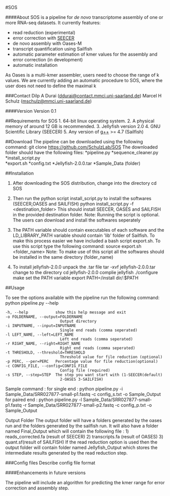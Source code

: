 #SOS


####About
SOS is a pipeline for *de novo* transcriptome assembly of one or more RNA-seq datasets.
It currently features:
* read reduction (experimental)
* error correction with [SEECER ](http://de.wikipedia.org/ "Titel, der beim Überfahren mit der Maus angezeigt wird")
* de novo assembly with Oases-M
* transcript quantification using Sailfish
* automatic parameter estimation of kmer values for the assembly and error correction (in development)
* automatic installation

As Oases is a multi-kmer assembler, users need to choose the range of k values. We are currently adding an automatic procedure to SOS, where the user does not need to define the maximal k

###Contact
Dilp A Durai (ddurai@contact.mmci.uni-saarland.de)
Marcel H Schulz (mschulz@mmci.uni-saarland.de)

####Version
Version 0.1

##Requirements
for SOS
	1.	64-bit linux operating system. 
	2.	A physical memory of around 12 GB is recommended.
	3.	Jellyfish version 2.0
	4.	GNU Scientific Library (SEECER)
    5.  Any version of [g++](gcc.gnu.org) >= 4.7 (Sailfish)


##Download
The pipeline can be downloaded using the following command:
	git clone https://github.com/SchulzLab/SOS
The downloaded folder should have the following files:
	*pipeline.py
	*sequence_cleaner.py
	*install_script.py	
	*export.sh
	*config.txt	
	*Jellyfish-2.0.0.tar
	*Sample_Data (folder)

##Installation

1.	After downloading the SOS distribution, change into the directory
		cd SOS

2.	Then run the python script install_script.py to install the softwares (SEECER,OASES and SAILFISH)
		python install_script.py -f <destination_folder>
	This should install SEECER, OASES and SAILFISH in the provided destination folder. 
	Note: Running the script is optional. The users can download and install the softwares seperately  

3.	The PATH variable should contain executables of each software and the LD_LIBRARY_PATH variable should contain 'lib' folder of Sailfish.
	To make this process easier we have included a bash script export.sh. To use this script type the following command:
		source export.sh <folder_name>
	Note: To make use of this script all the softwares should be installed in the same directory (folder_name)

4.	To install jellyfish-2.0.0 unpack the .tar file
		tar -xvf jellyfish-2.0.0.tar
	change to the directory 
		cd jellyfish-2.0.0
	complie jellyfish
		./configure
		make
	set the PATH variable 
		export PATH=/install dir/:$PATH  

##Usage

To see the options available with the pipeline run the following command:
	python pipeline.py --help

	-h, --help            show this help message and exit
  	-o FOLDERNAME, --output=FOLDERNAME
        	                Output directory
  	-i INPUTNAME, --input=INPUTNAME
        	                Single end reads (comma seperated)
  	-l LEFT_NAME, --left=LEFT_NAME
        	                Left end reads (comma seperated)
  	-r RIGHT_NAME, --right=RIGHT_NAME
        	                Right end reads (comma seperated)
  	-t THRESHOLD, --threshold=THRESHOLD
        	                Threshold value for file reduction (optional)
  	-p PERC, --per=PERC   Percentage value for file reduction(optional)
  	-c CONFIG_FILE, --config=CONFIG_FILE
        	                Config file (required)
  	-s STEP, --step=STEP  The step you want start with (1-SEECER(default)
        	                2-OASES 3-SAILFISH)

Sample command : 
	for single end : python pipeline.py -i Sample_Data/SRR027877-small-p1.fastq -c config_s.txt -o Sample_Output
	for paired end : python pipeline.py -l Sample_Data/SRR027877-small-p1.fastq -r Sample_Data/SRR027877-small-p2.fastq -c config_p.txt -o 		Sample_Output

Output Folder
The output folder will have a folders generated by the oases run and the folders generated by the sailfish run. 
It will also have a folder named Final_Output which will contain the following file :
	1)	reads_corrected.fa (result of SEECER)
	2)	transcripts.fa (result of OASES)
	3)	quant.sf(result of SAILFISH)
If the read reduction option is used then the output folder will contain folder named Jellyfish_Output which stores the intermediate results generated by the read reduction step.

###Config files
Describe config file format

####Enhancements in future versions

The pipeline will include an algorithm for predicting the kmer range for error correction and assembly step.      
